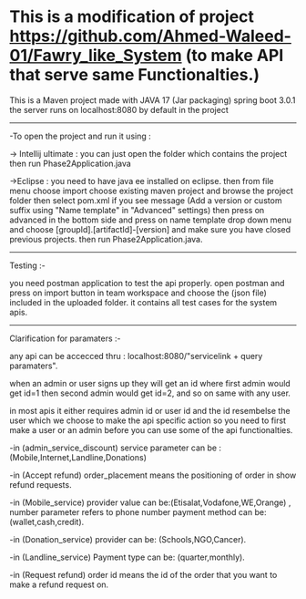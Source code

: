# This is a modification of project https://github.com/Ahmed-Waleed-01/Fawry_like_System (to make API that serve same Functionalties.)

This is a Maven project made with JAVA 17 (Jar packaging) spring boot 3.0.1
the server runs on localhost:8080 by default in the project

----------------------------------------------------------------
-To open the project and run it using :

-> Intellij ultimate :
you can just open the folder which contains the project then run Phase2Application.java

->Eclipse :
you need to have java ee installed on eclipse.
then from file menu choose import 
choose existing maven project and browse the project folder
then select pom.xml 
if you see message (Add a version or custom suffix using "Name template" in "Advanced" settings)
then press on advanced in the bottom side 
and press on name template drop down menu and choose [groupId].[artifactId]-[version]
and make sure you have closed previous projects.
then run Phase2Application.java.

 --------------------------------------------------------------
 Testing :-
 
 you need postman application to test the api properly.
open postman and press on import button in team workspace and choose the (json file) included in the uploaded folder.
it contains all test cases for the system apis.

 --------------------------------------------------------------
 Clarification for paramaters :-
 
 any api can be accecced thru : localhost:8080/"servicelink + query paramaters".
 
 when an admin or user signs up they will get an id 
 where first admin would get id=1 then second admin would get id=2, and so on
 same with any user.
 
 in most apis it either requires admin id or user id and the id resembelse the user which we choose to make the api specific action
 so you need to first make a user or an admin before you can use some of the api functionalties.
 
 
 -in (admin_service_discount) service parameter can be : (Mobile,Internet,Landline,Donations)

 -in (Accept refund) order_placement means the positioning of order in show refund requests.

 -in (Mobile_service) provider value can be:(Etisalat,Vodafone,WE,Orange) , number parameter refers to phone number payment method can be:(wallet,cash,credit).
					  
 -in (Donation_service) provider can be: (Schools,NGO,Cancer).

 -in (Landline_service) Payment type can be: (quarter,monthly).

 -in (Request refund)	order id means the id of the order that you want to make a refund request on.
 
